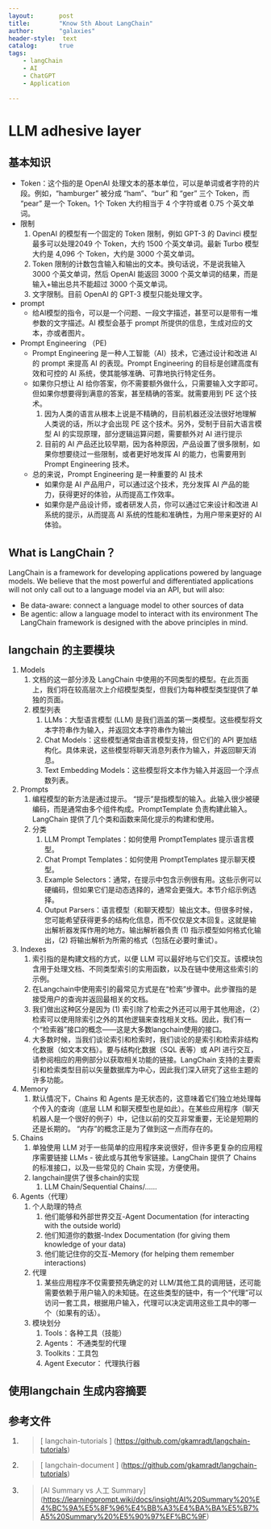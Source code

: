 ```yaml
---
layout:       post
title:        "Know Sth About LangChain"
author:       "galaxies"
header-style:  text
catalog:      true
tags:
    - langChain
    - AI
    - ChatGPT
    - Application
 
---
```


# LLM adhesive layer

## 基本知识
* Token：这个指的是 OpenAI 处理文本的基本单位，可以是单词或者字符的片段。例如，“hamburger” 被分成 “ham”、“bur” 和 “ger” 三个 Token，而 “pear” 是一个 Token。1个 Token 大约相当于 4 个字符或者 0.75 个英文单词。
* 限制
  1. OpenAI 的模型有一个固定的 Token 限制，例如 GPT-3 的 Davinci 模型最多可以处理2049 个 Token，大约 1500 个英文单词。最新 Turbo 模型大约是 4,096 个 Token，大约是 3000 个英文单词。
  2. Token 限制的计数包含输入和输出的文本。换句话说，不是说我输入 3000 个英文单词，然后 OpenAI 能返回 3000 个英文单词的结果，而是输入+输出总共不能超过 3000 个英文单词。
  3. 文字限制。目前 OpenAI 的 GPT-3 模型只能处理文字。
* prompt
  * 给AI模型的指令，可以是一个问题、一段文字描述，甚至可以是带有一堆参数的文字描述。AI 模型会基于 prompt 所提供的信息，生成对应的文本，亦或者图片。
* Prompt Engineering （PE) 
   * Prompt Engineering 是一种人工智能（AI）技术，它通过设计和改进 AI 的 prompt 来提高 AI 的表现。Prompt Engineering 的目标是创建高度有效和可控的 AI 系统，使其能够准确、可靠地执行特定任务。
   * 如果你只想让 AI 给你答案，你不需要额外做什么，只需要输入文字即可。但如果你想要得到满意的答案，甚至精确的答案。就需要用到 PE 这个技术。
     1.  因为人类的语言从根本上说是不精确的，目前机器还没法很好地理解人类说的话，所以才会出现 PE 这个技术。另外，受制于目前大语言模型 AI 的实现原理，部分逻辑运算问题，需要额外对 AI 进行提示
     2.  目前的 AI 产品还比较早期，因为各种原因，产品设置了很多限制，如果你想要绕过一些限制，或者更好地发挥 AI 的能力，也需要用到 Prompt Engineering 技术。
  * 总的来说，Prompt Engineering 是一种重要的 AI 技术 
    * 如果你是 AI 产品用户，可以通过这个技术，充分发挥 AI 产品的能力，获得更好的体验，从而提高工作效率。
    * 如果你是产品设计师，或者研发人员，你可以通过它来设计和改进 AI 系统的提示，从而提高 AI 系统的性能和准确性，为用户带来更好的 AI 体验。

## What is LangChain？ 
LangChain is a framework for developing applications powered by language models. We believe that the most powerful and differentiated applications will not only call out to a language model via an API, but will also:
* Be data-aware: connect a language model to other sources of data
* Be agentic: allow a language model to interact with its environment
The LangChain framework is designed with the above principles in mind.


## langchain 的主要模块
1. Models
   1. 文档的这一部分涉及 LangChain 中使用的不同类型的模型。在此页面上，我们将在较高层次上介绍模型类型，但我们为每种模型类型提供了单独的页面。
   2. 模型列表
      1. LLMs：大型语言模型 (LLM) 是我们涵盖的第一类模型。这些模型将文本字符串作为输入，并返回文本字符串作为输出
      2. Chat Models：这些模型通常由语言模型支持，但它们的 API 更加结构化。具体来说，这些模型将聊天消息列表作为输入，并返回聊天消息。
      3. Text Embedding Models：这些模型将文本作为输入并返回一个浮点数列表。
2. Prompts
   1. 编程模型的新方法是通过提示。 “提示”是指模型的输入。此输入很少被硬编码，而是通常由多个组件构成。PromptTemplate 负责构建此输入。LangChain 提供了几个类和函数来简化提示的构建和使用。
   2. 分类
      1. LLM Prompt Templates：如何使用 PromptTemplates 提示语言模型。
      2. Chat Prompt Templates：如何使用 PromptTemplates 提示聊天模型。
      3. Example Selectors：通常，在提示中包含示例很有用。这些示例可以硬编码，但如果它们是动态选择的，通常会更强大。本节介绍示例选择。
      4. Output Parsers：语言模型（和聊天模型）输出文本。但很多时候，您可能希望获得更多的结构化信息，而不仅仅是文本回复。这就是输出解析器发挥作用的地方。输出解析器负责 (1) 指示模型如何格式化输出，(2) 将输出解析为所需的格式（包括在必要时重试）。
3. Indexes
   1. 索引指的是构建文档的方式，以便 LLM 可以最好地与它们交互。该模块包含用于处理文档、不同类型索引的实用函数，以及在链中使用这些索引的示例。
   2. 在Langchain中使用索引的最常见方式是在“检索”步骤中。此步骤指的是接受用户的查询并返回最相关的文档。
   3. 我们做出这种区分是因为 (1) 索引除了检索之外还可以用于其他用途，（2）检索可以使用除索引之外的其他逻辑来查找相关文档。因此，我们有一个“检索器”接口的概念——这是大多数langchain使用的接口。
   4. 大多数时候，当我们谈论索引和检索时，我们谈论的是索引和检索非结构化数据（如文本文档）。要与结构化数据（SQL 表等）或 API 进行交互，请参阅相应的用例部分以获取相关功能的链接。LangChain 支持的主要索引和检索类型目前以矢量数据库为中心，因此我们深入研究了这些主题的许多功能。
4. Memory
   1. 默认情况下，Chains 和 Agents 是无状态的，这意味着它们独立地处理每个传入的查询（底层 LLM 和聊天模型也是如此）。在某些应用程序（聊天机器人是一个很好的例子）中，记住以前的交互非常重要，无论是短期的还是长期的。 “内存”的概念正是为了做到这一点而存在的。
5. Chains
   1. 单独使用 LLM 对于一些简单的应用程序来说很好，但许多更复杂的应用程序需要链接 LLMs - 彼此或与其他专家链接。LangChain 提供了 Chains 的标准接口，以及一些常见的 Chain 实现，方便使用。
   2. langchain提供了很多chain的实现
      1. LLM Chain/Sequential Chains/……
6. Agents（代理）
   1. 个人助理的特点
      1. 他们能够和外部世界交互-Agent Documentation (for interacting with the outside world)
      2. 他们知道你的数据-Index Documentation (for giving them knowledge of your data)
      3. 他们能记住你的交互-Memory (for helping them remember interactions)
   2. 代理
      1. 某些应用程序不仅需要预先确定的对 LLM/其他工具的调用链，还可能需要依赖于用户输入的未知链。在这些类型的链中，有一个“代理”可以访问一套工具，根据用户输入，代理可以决定调用这些工具中的哪一个（如果有的话）。
   3. 模块划分
      1. Tools：各种工具（技能）
      2. Agents： 不通类型的代理
      3. Toolkits：工具包
      4. Agent Executor： 代理执行器
## 使用langchain 生成内容摘要






## 参考文件

1.  > [ langchain-tutorials ]
   (https://github.com/gkamradt/langchain-tutorials) 

2.  > [ langchain-document ]
   (https://github.com/gkamradt/langchain-tutorials) 
   
3. > [AI Summary vs 人工 Summary]
   (https://learningprompt.wiki/docs/insight/AI%20Summary%20%E4%BC%9A%E5%8F%96%E4%BB%A3%E4%BA%BA%E5%B7%A5%20Summary%20%E5%90%97%EF%BC%9F)
